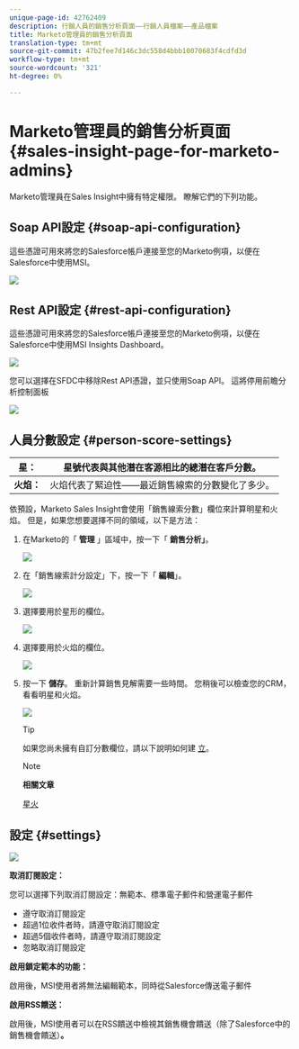 ```yaml
---
unique-page-id: 42762409
description: 行銷人員的銷售分析頁面——行銷人員檔案——產品檔案
title: Marketo管理員的銷售分析頁面
translation-type: tm+mt
source-git-commit: 47b2fee7d146c3dc558d4bbb10070683f4cdfd3d
workflow-type: tm+mt
source-wordcount: '321'
ht-degree: 0%

---
```



# Marketo管理員的銷售分析頁面 {#sales-insight-page-for-marketo-admins}

Marketo管理員在Sales Insight中擁有特定權限。 瞭解它們的下列功能。

## Soap API設定 {#soap-api-configuration}

這些憑證可用來將您的Salesforce帳戶連接至您的Marketo例項，以便在Salesforce中使用MSI。

![](assets/one-1.png)

## Rest API設定 {#rest-api-configuration}

這些憑證可用來將您的Salesforce帳戶連接至您的Marketo例項，以便在Salesforce中使用MSI Insights Dashboard。

![](assets/two-1.png)

您可以選擇在SFDC中移除Rest API憑證，並只使用Soap API。 這將停用前瞻分析控制面板

![](assets/three-1.png)

## 人員分數設定 {#person-score-settings}

| **星：** | 星號代表與其他潛在客源相比的總潛在客戶分數。 |
|---|---|
| **火焰：** | 火焰代表了緊迫性——最近銷售線索的分數變化了多少。 |

依預設，Marketo Sales Insight會使用「銷售線索分數」欄位來計算明星和火焰。 但是，如果您想要選擇不同的領域，以下是方法：

1. 在Marketo的「 **管理** 」區域中，按一下「 **銷售分析」**。

   ![](assets/four.png)

1. 在「銷售線索計分設定」下，按一下「 **編輯**」。

   ![](assets/five.png)

1. 選擇要用於星形的欄位。

   ![](assets/six.png)

1. 選擇要用於火焰的欄位。

   ![](assets/seven.png)

1. 按一下 **儲存**。 重新計算銷售見解需要一些時間。 您稍後可以檢查您的CRM，看看明星和火焰。

   ![](assets/eight.png)

   >[!TIP]
   >
   >如果您尚未擁有自訂分數欄位，請以下說明如何建 [立](http://docs.marketo.com/x/3wMk)。

   >[!NOTE]
   >
   >**相關文章**
   >
   >
   >[星火](http://docs.marketo.com/x/qgU6Ag)

## 設定 {#settings}

![](assets/nine.png)

**取消訂閱設定：**

您可以選擇下列取消訂閱設定：無範本、標準電子郵件和營運電子郵件

* 遵守取消訂閱設定
* 超過1位收件者時，請遵守取消訂閱設定
* 超過5個收件者時，請遵守取消訂閱設定
* 忽略取消訂閱設定

**啟用鎖定範本的功能：**

啟用後，MSI使用者將無法編輯範本，同時從Salesforce傳送電子郵件

**啟用RSS饋送：**

啟用後，MSI使用者可以在RSS饋送中檢視其銷售機會饋送（除了Salesforce中的銷售機會饋送）**。**

